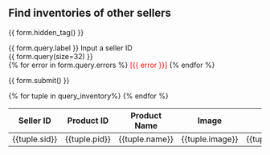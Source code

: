   <div>
    <h2>Find inventories of other sellers</h2>
    <form action="" method="post">
      {{ form.hidden_tag() }}
      <p>
        {{ form.query.label }} Input a seller ID<br/>
        {{ form.query(size=32) }}<br/>
        {% for error in form.query.errors %}
        <span style="color: red;">[{{ error }}]</span>
        {% endfor %}
      </p>
      <p>{{ form.submit() }}</p>
    </form>
    <table class='table table-hover table-bordered container'>
      <thead class="thead-dark">
        <tr>
          <th scope="col">Seller ID</th>
          <th scope="col">Product ID</th>
          <th scope="col">Product Name</th>
          <th scope=""col">Image</th>
          <th scope="col">Description</th>
          <th scope="col">Quantity Remaining</th>
          <th scope="col">Unit Price</th>
          <th scope="col">Category</th>
        </tr>
      </thead>
      <tbody>
        {% for tuple in query_inventory%}
          <tr>
            <td scope="row">{{tuple.sid}}</td>
            <td scope="row">{{tuple.pid}}</td>
            <td scope="row">{{tuple.name}}</td>
            <td scope="row">{{tuple.image}}</td>
            <td scope="row">{{tuple.description}}</td>
            <td scope="row">{{tuple.quantity}}</td>
            <td scope="row">{{tuple.unit_price}}</td>
            <td scope="row">{{tuple.category}}</td>
          </tr>
        {% endfor %}
      </tbody>
    </table>
  </div>